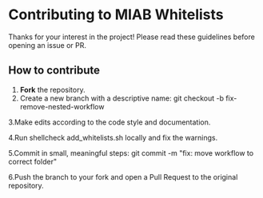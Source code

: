 # Contributing to MIAB Whitelists

Thanks for your interest in the project! Please read these guidelines before opening an issue or PR.

## How to contribute

1. **Fork** the repository.
2. Create a new branch with a descriptive name:
git checkout -b fix-remove-nested-workflow

 3.Make edits according to the code style and documentation.

 4.Run shellcheck add_whitelists.sh locally and fix the warnings.

 5.Commit in small, meaningful steps:
git commit -m "fix: move workflow to correct folder"

 6.Push the branch to your fork and open a Pull Request to the original repository.
